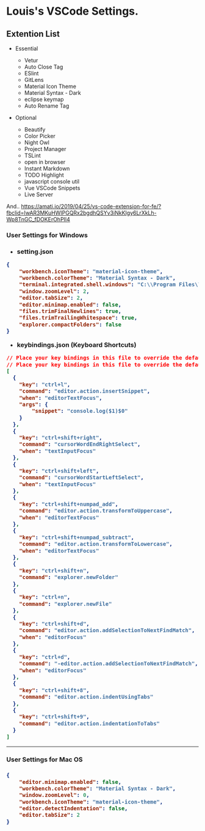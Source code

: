 <h1>Louis's VSCode Settings.</h1>

<h2>Extention List</h2>

* Essential
    - Vetur
    - Auto Close Tag
    - ESlint
    - GitLens
    - Material Icon Theme
    - Material Syntax - Dark
    - eclipse keymap
    - Auto Rename Tag

* Optional
    - Beautify
    - Color Picker
    - Night Owl
    - Project Manager
    - TSLint
    - open in browser
    - Instant Markdown
    - TODO Highlight
    - javascript console util
    - Vue VSCode Snippets
    - Live Server

And..
https://amati.io/2019/04/25/vs-code-extension-for-fe/?fbclid=IwAR3MKuHWIPGQRx2bgdhQSYv3iNkKIgy6LrXkLh-Wp8TnGC_fDOKErOhPIl4

<h3>User Settings for Windows<h3>

* setting.json
```json
{
    "workbench.iconTheme": "material-icon-theme",
    "workbench.colorTheme": "Material Syntax - Dark",
    "terminal.integrated.shell.windows": "C:\\Program Files\\Git\\bin\\bash.exe",
    "window.zoomLevel": 2,
    "editor.tabSize": 2,
    "editor.minimap.enabled": false,
    "files.trimFinalNewlines": true,
    "files.trimTrailingWhitespace": true,
    "explorer.compactFolders": false
}
```

* keybindings.json (Keyboard Shortcuts)
```json
// Place your key bindings in this file to override the defaults
// Place your key bindings in this file to override the defaults
[
  {
    "key": "ctrl+l",
    "command": "editor.action.insertSnippet",
    "when": "editorTextFocus",
    "args": {
        "snippet": "console.log($1)$0"
    }
  },
  {
    "key": "ctrl+shift+right",
    "command": "cursorWordEndRightSelect",
    "when": "textInputFocus"
  },
  {
    "key": "ctrl+shift+left",
    "command": "cursorWordStartLeftSelect",
    "when": "textInputFocus"
  },
  {
    "key": "ctrl+shift+numpad_add",
    "command": "editor.action.transformToUppercase",
    "when": "editorTextFocus"
  },
  {
    "key": "ctrl+shift+numpad_subtract",
    "command": "editor.action.transformToLowercase",
    "when": "editorTextFocus"
  },
  {
    "key": "ctrl+shift+n",
    "command": "explorer.newFolder"
  },
  {
    "key": "ctrl+n",
    "command": "explorer.newFile"
  },
  {
    "key": "ctrl+shift+d",
    "command": "editor.action.addSelectionToNextFindMatch",
    "when": "editorFocus"
  },
  {
    "key": "ctrl+d",
    "command": "-editor.action.addSelectionToNextFindMatch",
    "when": "editorFocus"
  },
  {
    "key": "ctrl+shift+8",
    "command": "editor.action.indentUsingTabs"
  },
  {
    "key": "ctrl+shift+9",
    "command": "editor.action.indentationToTabs"
  }
]
```

<hr>

<h3>User Settings for Mac OS<h3>

```json
{
    "editor.minimap.enabled": false,
    "workbench.colorTheme": "Material Syntax - Dark",
    "window.zoomLevel": 0,
    "workbench.iconTheme": "material-icon-theme",
    "editor.detectIndentation": false,
    "editor.tabSize": 2
}
```

